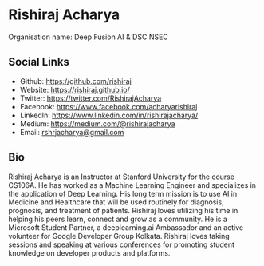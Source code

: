 # Rishiraj Acharya
Organisation name: Deep Fusion AI & DSC NSEC

## Social Links
- Github: https://github.com/rishiraj
- Website: https://rishiraj.github.io/
- Twitter: https://twitter.com/RishirajAcharya
- Facebook: https://www.facebook.com/acharyarishiraj
- LinkedIn: https://www.linkedin.com/in/rishirajacharya/
- Medium: https://medium.com/@rishirajacharya
- Email: rshrjacharya@gmail.com

## Bio
Rishiraj Acharya is an Instructor at Stanford University for the course CS106A. He has worked as a Machine Learning Engineer and specializes in the application of Deep Learning. His long term mission is to use AI in Medicine and Healthcare that will be used routinely for diagnosis, prognosis, and treatment of patients. Rishiraj loves utilizing his time in helping his peers learn, connect and grow as a community. He is a Microsoft Student Partner, a deeplearning.ai Ambassador and an active volunteer for Google Developer Group Kolkata. Rishiraj loves taking sessions and speaking at various conferences for promoting student knowledge on developer products and platforms.
